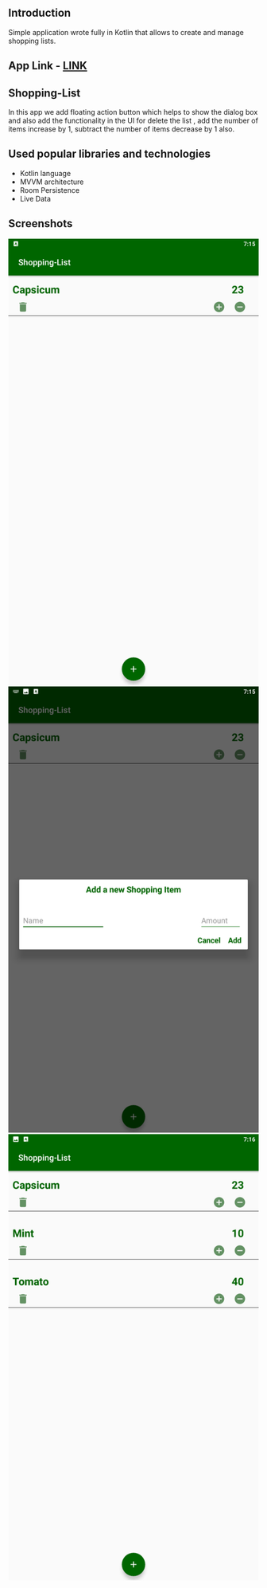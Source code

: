 ## Introduction
Simple application wrote fully in Kotlin that allows to create and manage shopping lists.

## App Link - [LINK](https://github.com/Akanksha-Verma31/Shopping-List-App/raw/master/Shopping-List.apk)

## Shopping-List
In this app we add floating action button which helps to show the dialog box and also add the functionality in the UI for delete the list , 
add the number of items increase by 1, 
subtract the number of items decrease by 1 also.

## Used popular libraries and technologies
- Kotlin language
- MVVM architecture
- Room Persistence
- Live Data

## Screenshots
![Screenshot1](https://github.com/Akanksha-Verma31/Shopping-List-App/blob/master/Screenshot%20(1).png)
![Screenshot2](https://github.com/Akanksha-Verma31/Shopping-List-App/blob/master/Screenshot%20(2).png)
![Screenshot3](https://github.com/Akanksha-Verma31/Shopping-List-App/blob/master/Screenshot%20(3).png)
